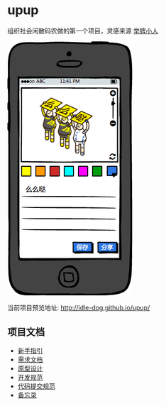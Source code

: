# upup

组织社会闲散码农做的第一个项目，灵感来源 [举牌小人](http://upuptoyou.com/)

![](design/prototype/editor.png)

当前项目预览地址: http://idle-dog.github.io/upup/

## 项目文档

* [新手指引](./docs/START.md)
* [需求文档](./docs/PRD.md)
* [原型设计](./design/prototype/editor.png)
* [开发规范](./docs/DEV.md)
* [代码提交规范](./docs/DEV.md)
* [备忘录](./MEMO.md)